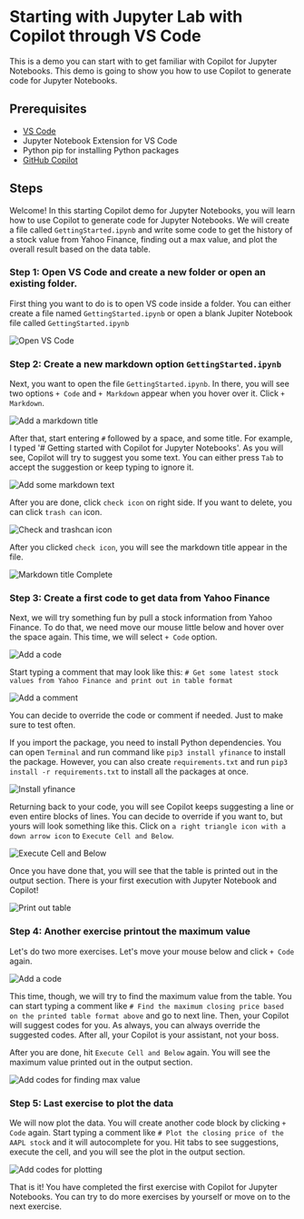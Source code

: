 # Starting with Jupyter Lab with Copilot through VS Code

This is a demo you can start with to get familiar with Copilot for Jupyter Notebooks. This demo is going to show you how to use Copilot to generate code for Jupyter Notebooks.

## Prerequisites

- [VS Code](https://code.visualstudio.com/download)
- Jupyter Notebook Extension for VS Code
- Python pip for installing Python packages 
- [GitHub Copilot](https://copilot.github.com/)

## Steps

Welcome! In this starting Copilot demo for Jupyter Notebooks, you will learn how to use Copilot to generate code for Jupyter Notebooks. We will create a file called `GettingStarted.ipynb` and write some code to get the history of a stock value from Yahoo Finance, finding out a max value, and plot the overall result based on the data table.


### Step 1: Open VS Code and create a new folder or open an existing folder.

First thing you want to do is to open VS code inside a folder. You can either create a file named `GettingStarted.ipynb` or open a blank Jupiter Notebook file called `GettingStarted.ipynb`

![Open VS Code](./images/1_CreatingFile.jpg)

### Step 2: Create a new markdown option `GettingStarted.ipynb`

Next, you want to open the file `GettingStarted.ipynb`. In there, you will see two options `+ Code` and `+ Markdown` appear when you hover over it. Click `+ Markdown`.

![Add a markdown title](./images/2_CreateMarkdown.jpg)

After that, start entering `#` followed by a space, and some title. For example, I typed '# Getting started with Copilot for Jupyter Notebooks'. As you will see, Copilot will try to suggest you some text. You can either press `Tab` to accept the suggestion or keep typing to ignore it.

![Add some markdown text](./images/3_StartTypingMarkdown.jpg)

After you are done, click `check icon` on right side. If you want to delete, you can click `trash can` icon.

![Check and trashcan icon](./images/4_ClickCheck.jpg)

After you clicked `check icon`, you will see the markdown title appear in the file.

![Markdown title Complete](./images/5_MarkdownComplete.jpg)

### Step 3: Create a first code to get data from Yahoo Finance

Next, we will try something fun by pull a stock information from Yahoo Finance. To do that, we need move our mouse little below and hover over the space again. This time, we will select `+ Code` option.

![Add a code](./images/6_CreateCode.jpg)

Start typing a comment that may look like this: `# Get some latest stock values from Yahoo Finance and print out in table format`

![Add a comment](./images/7_CreateFinanceCode.jpg)

You can decide to override the code or comment if needed. Just to make sure to test often.

If you import the package, you need to install Python dependencies. You can open `Terminal` and run command like `pip3 install yfinance` to install the package. However, you can also create `requirements.txt` and run `pip3 install -r requirements.txt` to install all the packages at once.

![Install yfinance](./images/8_InstallDependency.jpg)

Returning back to your code, you will see Copilot keeps suggesting a line or even entire blocks of lines. You can decide to override if you want to, but yours will look something like this. Click on `a right triangle icon with a down arrow icon` to `Execute Cell and Below`.

![Execute Cell and Below](./images/9_CompleteCode.jpg)

Once you have done that, you will see that the table is printed out in the output section. There is your first execution with Jupyter Notebook and Copilot!

![Print out table](./images/10_ResultFinance.jpg)

### Step 4: Another exercise printout the maximum value 

Let's do two more exercises. Let's move your mouse below and click `+ Code` again.

![Add a code](./images/11_CreateCodeMaxFinding.jpg)

This time, though, we will try to find the maximum value from the table. You can start typing a comment like `# Find the maximum closing price based on the printed table format above` and go to next line. Then, your Copilot will suggest codes for you. As always, you can always override the suggested codes. After all, your Copilot is your assistant, not your boss.

After you are done, hit `Execute Cell and Below` again. You will see the maximum value printed out in the output section.

![Add codes for finding max value](./images/12_CompleteCodeMaxFinding.jpg)

### Step 5: Last exercise to plot the data

We will now plot the data. You will create another code block by clicking `+ Code` again. Start typing a comment like `# Plot the closing price of the AAPL stock` and it will autocomplete for you. Hit tabs to see suggestions, execute the cell, and you will see the plot in the output section.

![Add codes for plotting](./images/13_CompleteCodePlot.jpg)

That is it! You have completed the first exercise with Copilot for Jupyter Notebooks. You can try to do more exercises by yourself or move on to the next exercise.